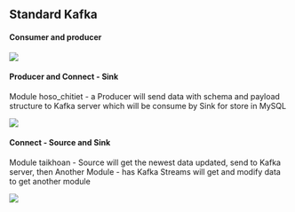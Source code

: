 <h2>Standard Kafka</h2>
<h4>Consumer and producer</h4>
<img src="https://github.com/giaptai/microservice-hrm/assets/102518847/0244ae9e-46e4-46d9-9f31-0f7babbfbe47">
<h4>Producer and Connect - Sink</h4>
<p>Module hoso_chitiet - a Producer will send data with schema and payload structure to Kafka server which will be consume by Sink for store in MySQL</p>
<img src="https://github.com/giaptai/microservice-hrm/assets/102518847/e9f25c37-2717-4325-82b7-8962a2ab7f4e">
<h4>Connect - Source and Sink</h4>
<p>Module taikhoan - Source will get the newest data updated, send to Kafka server, then Another Module - has Kafka Streams will get and modify data to get another module</p>
<img src="https://github.com/giaptai/microservice-hrm/assets/102518847/9ddec5f2-d101-4017-b4db-b53be2582225">

